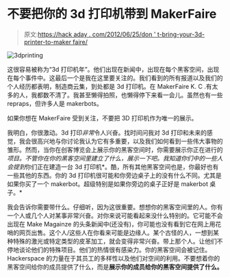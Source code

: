 # 不要把你的 3d 打印机带到 MakerFaire

> 原文:[https://hack aday . com/2012/06/25/don ' t-bring-your-3d-printer-to-maker faire/](https://hackaday.com/2012/06/25/dont-bring-your-3d-printer-to-makerfaire/)

![](../Images/6e6b94ba3a7d711b6ef9b7ce28812163.png "3dprinting")

这很容易被称为“3d 打印机年”。他们出现在新闻中，出现在每个黑客空间，出现在每个事件中。这最后一个是我在这里要关注的。我们看到的所有报道以及我们的个人经历都表明，制造商云集，到处都是 3d 打印机。在 MakerFaire K. C .有太多的人，我都数不清了。我甚至懒得拍照，也懒得停下来看一会儿。虽然也有一些 repraps，但许多人是 makerbots。

如果你想在 MakerFaire 受到关注，不要把 3D 打印机作为唯一的展示。

我明白，你很激动。3d 打印*非常*令人兴奋。找时间问我对 3d 打印和未来的感觉，我会很高兴地与你讨论我认为它有多重要，以及我们如何看到一些伟大事物的雏形。然而，当你在创客博览会上展示你的黑客空间时，你需要展示你正在进行的*项目。不管你在你的黑客空间里建立了什么，展示一下吧。我知道你们中的一些人会提到*你们正在建造一台 3d 打印机*。酷，所有其他黑客空间也是，你最好也有一些其他的东西。你的 3d 打印机很可能和你旁边桌子上的没有什么不同。尤其是如果你买了一个 makerbot。超级特别是如果你旁边的桌子正好是 makerbot 桌子。*

我会告诉你需要带什么。仔细听，因为这很重要。想想你的黑客空间里的人。你有一个人或几个人对某事非常兴奋。对你来说可能看起来没什么特别的。它可能不会出现在 Make Magainze 的头条新闻中(还没有)，你可能也没有看到它在网上用花哨的网页出售。这个人/这些人在你看来可能是边缘人。某个古怪的人，一想到某种特殊的激光或特定类型的皮革加工，就会变得非常兴奋。带上那个人。让他们不停地谈论他们的特殊项目。他们的热情很有感染力。你的黑客空间会被记住。Hackerspace 的力量在于其员工的多样性以及他们对空间的利用。不要想着你的黑客空间给你的成员提供了什么，而是**展示你的成员给你的黑客空间提供了什么。**